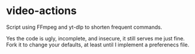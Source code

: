 # video-actions
Script using FFmpeg and yt-dlp to shorten frequent commands.

Yes the code is ugly, incomplete, and insecure, it still serves me just fine. Fork it to change your defaults, at least until I implement a preferenecs file.
